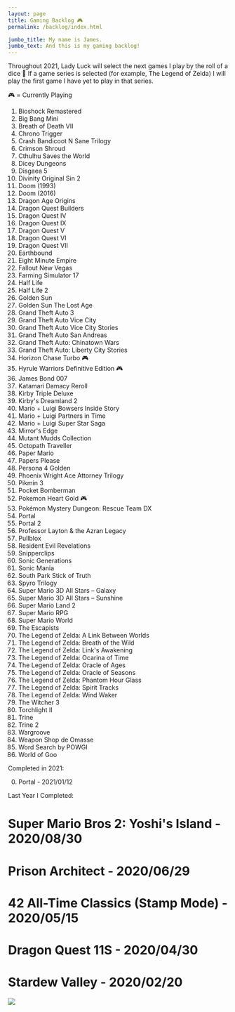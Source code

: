 ```yaml
---
layout: page
title: Gaming Backlog 🎮
permalink: /backlog/index.html

jumbo_title: My name is James.
jumbo_text: And this is my gaming backlog!
---
```


Throughout 2021, Lady Luck will select the next games I play by the roll of a dice 🎲 If a game series is selected (for example, The Legend of Zelda) I will play the first game I have yet to play in that series.

🎮 = Currently Playing

1. Bioshock Remastered
1. Big Bang Mini
1. Breath of Death VII
1. Chrono Trigger
1. Crash Bandicoot N Sane Trilogy
1. Crimson Shroud
1. Cthulhu Saves the World
1. Dicey Dungeons
1. Disgaea 5
1. Divinity Original Sin 2
1. Doom (1993)
1. Doom (2016)
1. Dragon Age Origins
1. Dragon Quest Builders
1. Dragon Quest IV
1. Dragon Quest IX
1. Dragon Quest V
1. Dragon Quest VI
1. Dragon Quest VII
1. Earthbound
1. Eight Minute Empire
1. Fallout New Vegas
1. Farming Simulator 17
1. Half Life
1. Half Life 2
1. Golden Sun
1. Golden Sun The Lost Age
1. Grand Theft Auto 3
1. Grand Theft Auto Vice City
1. Grand Theft Auto Vice City Stories
1. Grand Theft Auto San Andreas
1. Grand Theft Auto: Chinatown Wars
1. Grand Theft Auto: Liberty City Stories
1. Horizon Chase Turbo 🎮
1. Hyrule Warriors Definitive Edition 🎮
1. James Bond 007
1. Katamari Damacy Reroll
1. Kirby Triple Deluxe
1. Kirby's Dreamland 2
1. Mario + Luigi Bowsers Inside Story
1. Mario + Luigi Partners in Time
1. Mario + Luigi Super Star Saga
1. Mirror's Edge
1. Mutant Mudds Collection
1. Octopath Traveller
1. Paper Mario
1. Papers Please
1. Persona 4 Golden
1. Phoenix Wright Ace Attorney Trilogy
1. Pikmin 3
1. Pocket Bomberman
1. Pokemon Heart Gold 🎮
1. Pokémon Mystery Dungeon: Rescue Team DX
1. Portal
1. Portal 2
1. Professor Layton & the Azran Legacy
1. Pullblox
1. Resident Evil Revelations
1. Snipperclips
1. Sonic Generations
1. Sonic Mania
1. South Park Stick of Truth
1. Spyro Trilogy
1. Super Mario 3D All Stars – Galaxy
1. Super Mario 3D All Stars – Sunshine
1. Super Mario Land 2
1. Super Mario RPG
1. Super Mario World
1. The Escapists
1. The Legend of Zelda: A Link Between Worlds
1. The Legend of Zelda: Breath of the Wild
1. The Legend of Zelda: Link's Awakening
1. The Legend of Zelda: Ocarina of Time
1. The Legend of Zelda: Oracle of Ages
1. The Legend of Zelda: Oracle of Seasons
1. The Legend of Zelda: Phantom Hour Glass
1. The Legend of Zelda: Spirit Tracks
1. The Legend of Zelda: Wind Waker
1. The Witcher 3
1. Torchlight II
1. Trine
2. Trine 2
1. Wargroove
1. Weapon Shop de Omasse
1. Word Search by POWGI
1. World of Goo

Completed in 2021:

0. Portal - 2021/01/12

Last Year I Completed:

# Super Mario Bros 2: Yoshi's Island - 2020/08/30
# Prison Architect - 2020/06/29
# 42 All-Time Classics (Stamp Mode) - 2020/05/15
# Dragon Quest 11S - 2020/04/30
# Stardew Valley - 2020/02/20

<a href="https://www.exophase.com/user/geekyjames/"><img src="https://card.exophase.com/2/0/46999.png?1609607379"></a>
